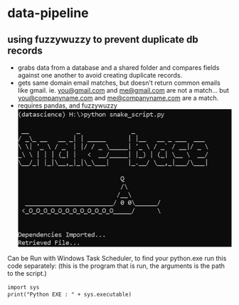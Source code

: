 # data-pipeline
## using fuzzywuzzy to prevent duplicate db records
* grabs data from a database and a shared folder and compares fields against one another to avoid creating duplicate records.
* gets same domain email matches, but doesn't return common emails like gmail. ie. you@gmail.com and me@gmail.com are not a match... but you@companyname.com and me@companyname.com are a match.
* requires pandas, and fuzzywuzzy
![Snake-Base](snake.jpg)



Can be Run with Windows Task Scheduler,
to find your python.exe run this code separately:
(this is the program that is run, the arguments is the path to the script.)
```
import sys
print("Python EXE : " + sys.executable)
```
